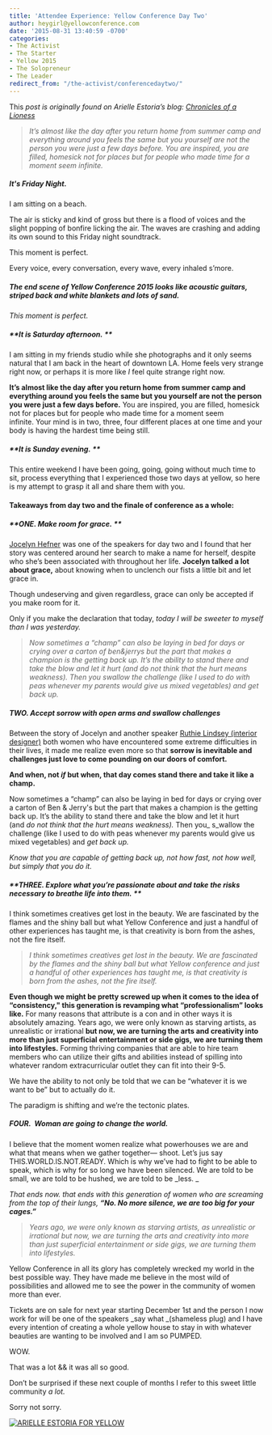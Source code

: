 ```yaml
---
title: 'Attendee Experience: Yellow Conference Day Two'
author: heygirl@yellowconference.com
date: '2015-08-31 13:40:59 -0700'
categories:
- The Activist
- The Starter
- Yellow 2015
- The Solopreneur
- The Leader
redirect_from: "/the-activist/conferencedaytwo/"
---
```


This _post is originally found on Arielle Estoria’s blog: [Chronicles of a Lioness](http://chroniclesofalioness.com/)_

> _It’s almost like the day after you return home from summer camp and everything around you feels the same but you yourself are not the person you were just a few days before. You are inspired, you are filled, homesick not for places but for people who made time for a moment seem infinite._

##### It's Friday Night.

I am sitting on a beach.

The air is sticky and kind of gross but there is a flood of voices and the slight popping of bonfire licking the air. The waves are crashing and adding its own sound to this Friday night soundtrack.

This moment is perfect.

Every voice, every conversation, every wave, every inhaled s’more.

##### The end scene of Yellow Conference 2015 looks like acoustic guitars, striped back and white blankets and lots of sand.

_This moment is perfect._

##### **It is Saturday afternoon. **

I am sitting in my friends studio while she photographs and it only seems natural that I am back in the heart of downtown LA. Home feels very strange right now, or perhaps it is more like _I_ feel quite strange right now.

**It’s almost like the day after you return home from summer camp and everything around you feels the same but you yourself are not the person you were just a few days before.** You are inspired, you are filled, homesick not for places but for people who made time for a moment seem infinite. Your mind is in two, three, four different places at one time and your body is having the hardest time being still.

##### **It is Sunday evening. **

This entire weekend I have been going, going, going without much time to sit, process everything that I experienced those two days at yellow, so here is my attempt to grasp it all and share them with you.

#### Takeaways from day two and the finale of conference as a whole:

##### **ONE. Make room for grace. **

[Jocelyn Hefner](http://www.theinnerinterior.com/) was one of the speakers for day two and I found that her story was centered around her search to make a name for herself, despite who she’s been associated with throughout her life. **Jocelyn talked a lot about grace,** about knowing when to unclench our fists a little bit and let grace in.

Though undeserving and given regardless, grace can only be accepted if you make room for it.

Only if you make the declaration that today, _today I will be sweeter to myself than I was yesterday._

> _Now sometimes a “champ” can also be laying in bed for days or crying over a carton of ben&jerrys but the part that makes a champion is the getting back up. It’s the ability to stand there and take the blow and let it hurt (and do not think that the hurt means weakness). Then you swallow the challenge (like I used to do with peas whenever my parents would give us mixed vegetables) and get back up._

##### TWO. Accept sorrow with open arms and swallow challenges

Between the story of Jocelyn and another speaker [Ruthie Lindsey (interior designer)](http://www.ruthielindsey.com/) both women who have encountered some extreme difficulties in their lives, it made me realize even more so that **sorrow is inevitable and challenges just love to come pounding on our doors of comfort.**

**And when, not _if_ but when, that day comes stand there and take it like a champ.**

Now sometimes a “champ” can also be laying in bed for days or crying over a carton of Ben & Jerry's but the part that makes a champion is the getting back up. It’s the ability to stand there and take the blow and let it hurt (and _do not think that the hurt means weakness)._ Then you_ s_wallow the challenge (like I used to do with peas whenever my parents would give us mixed vegetables) and _get back up._

_Know that you are capable of getting back up, not how fast, not how well, but simply that you do it._

##### **THREE. Explore what you’re passionate about and take the risks necessary to breathe life into them. **

I think sometimes creatives get lost in the beauty. We are fascinated by the flames and the shiny ball but what Yellow Conference and just a handful of other experiences has taught me, is that creativity is born from the ashes, not the fire itself.

> _I think sometimes creatives get lost in the beauty. We are fascinated by the flames and the shiny ball but what Yellow conference and just a handful of other experiences has taught me, is that creativity is born from the ashes, not the fire itself._

**Even though we might be pretty screwed up when it comes to the idea of “consistency," this generation is revamping what “professionalism” looks like.** For many reasons that attribute is a con and in other ways it is absolutely amazing. Years ago, we were only known as starving artists, as unrealistic or irrational **but now, we are turning the arts and creativity into more than just superficial entertainment or side gigs,** **we are turning them into lifestyles.** Forming thriving companies that are able to hire team members who can utilize their gifts and abilities instead of spilling into whatever random extracurricular outlet they can fit into their 9-5.

We have the ability to not only be told that we can be “whatever it is we want to be” but to actually do it.

The paradigm is shifting and we’re the tectonic plates.

##### **FOUR.  Woman are going to change the world.**

I believe that the moment women realize what powerhouses we are and what that means when we gather together— shoot. Let’s jus say THIS.WORLD.IS.NOT.READY. Which is why we’ve had to fight to be able to speak, which is why for so long we have been silenced. We are told to be small, we are told to be hushed, we are told to be _less. _

_That ends now. that ends with this generation of women who are screaming from the top of their lungs,_ _**“No. No more silence, we are too big for your cages.”**_

> _Years ago, we were only known as starving artists, as unrealistic or irrational but now, we are turning the arts and creativity into more than just superficial entertainment or side gigs, we are turning them into lifestyles._

Yellow Conference in all its glory has completely wrecked my world in the best possible way. They have made me believe in the most wild of possibilities and allowed me to see the power in the community of women more than ever.

Tickets are on sale for next year starting December 1st and the person I now work for will be one of the speakers _say what _(shameless plug) and I have every intention of creating a whole yellow house to stay in with whatever beauties are wanting to be involved and I am so PUMPED.

WOW.

That was a lot && it was all so good.

Don’t be surprised if these next couple of months I refer to this sweet little community _a lot._

Sorry not sorry.

[![ARIELLE ESTORIA FOR YELLOW](https://yellow-blog-images.imgix.net/2015/08/ARIELLEESTORIA.jpg)](http://chroniclesofalioness.com/2015/08/31/and-scene-final-reflection-of-my-yellow-conference-experience/)
